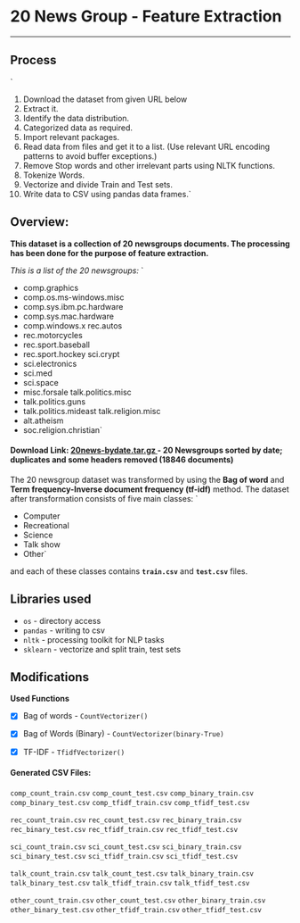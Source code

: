 # 20 News Group - Feature Extraction

---

## Process
`
1. Download the dataset from given URL below
2. Extract it.
3. Identify the data distribution.
4. Categorized data as required.
5. Import relevant packages.
6. Read data from files and get it to a list. (Use relevant URL encoding patterns to avoid buffer exceptions.)
7. Remove Stop words and other irrelevant parts using NLTK functions.
8. Tokenize Words.
9. Vectorize and divide Train and Test sets.
10. Write data to CSV using pandas data frames.`

## Overview:

**This dataset is a collection of  20 newsgroups documents. The processing has been done for the purpose of feature extraction.**

*This is a list of the 20 newsgroups:*
`
- comp.graphics
- comp.os.ms-windows.misc
- comp.sys.ibm.pc.hardware
- comp.sys.mac.hardware
- comp.windows.x rec.autos
- rec.motorcycles
- rec.sport.baseball
- rec.sport.hockey sci.crypt
- sci.electronics
- sci.med
- sci.space
- misc.forsale talk.politics.misc
- talk.politics.guns
- talk.politics.mideast talk.religion.misc
- alt.atheism
- soc.religion.christian`

#### Download Link: [20news-bydate.tar.gz ](http://qwone.com/~jason/20Newsgroups/20news-bydate.tar.gz) - 20 Newsgroups sorted by date; duplicates and some headers removed (18846 documents)

The 20 newsgroup dataset was transformed by using the **Bag of word** and **Term frequency-Inverse document frequency (tf-idf)** method. The dataset after transformation consists of five main classes:
 `   
 - Computer
 - Recreational
 - Science
 - Talk show
 - Other`
 
 and each of these classes contains **`train.csv`** and **`test.csv`** files.
 
## Libraries used

 - `os` - directory access
 - `pandas` - writing to csv
 - `nltk` - processing toolkit for NLP tasks
 - `sklearn` - vectorize and split train, test sets


## Modifications
 
 **Used Functions**
 
 - [x] Bag of words - `CountVectorizer()`
 - [x] Bag of Words (Binary) - `CountVectorizer(binary-True)`
 - [x] TF-IDF - `TfidfVectorizer()`


#### Generated CSV Files:

`comp_count_train.csv` `comp_count_test.csv` `comp_binary_train.csv` `comp_binary_test.csv` `comp_tfidf_train.csv` `comp_tfidf_test.csv`

`rec_count_train.csv` `rec_count_test.csv` `rec_binary_train.csv` `rec_binary_test.csv` `rec_tfidf_train.csv` `rec_tfidf_test.csv`

`sci_count_train.csv` `sci_count_test.csv` `sci_binary_train.csv` `sci_binary_test.csv` `sci_tfidf_train.csv` `sci_tfidf_test.csv`

`talk_count_train.csv` `talk_count_test.csv` `talk_binary_train.csv` `talk_binary_test.csv` `talk_tfidf_train.csv` `talk_tfidf_test.csv`

`other_count_train.csv` `other_count_test.csv` `other_binary_train.csv` `other_binary_test.csv` `other_tfidf_train.csv` `other_tfidf_test.csv`
